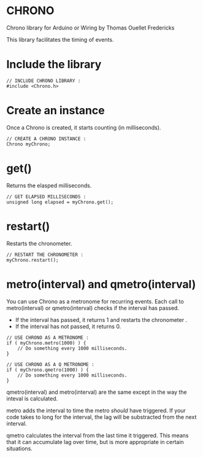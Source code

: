 CHRONO
=====================

Chrono library for Arduino or Wiring
by Thomas Ouellet Fredericks

This library facilitates the timing of events.


Include the library
=====================

```
// INCLUDE CHRONO LIBRARY :
#include <Chrono.h> 

```

Create an instance
=====================

Once a Chrono is created, it starts counting (in milliseconds).

```
// CREATE A CHRONO INSTANCE :
Chrono myChrono;

```

get()
=====================

Returns the elasped milliseconds.

```
// GET ELAPSED MILLISECONDS :
unsigned long elapsed = myChrono.get();

```

restart()
=====================

Restarts the chronometer.

```
// RESTART THE CHRONOMETER :
myChrono.restart();

```

metro(interval) and qmetro(interval)
=====================

You can use Chrono as a metronome for recurring events. 
Each call to metro(interval) or qmetro(interval) checks if the interval has passed. 
* If the interval has passed, it returns 1 and restarts the chronometer . 
* If the interval has not passed, it returns 0.

```
// USE CHRONO AS A METRONOME :
if ( myChrono.metro(1000) ) {
	// Do something every 1000 milliseconds.
}

```

```
// USE CHRONO AS A Q METRONOME :
if ( myChrono.qmetro(1000) ) {
	// Do something every 1000 milliseconds.
}

```


qmetro(interval) and metro(interval) are the same except in the way the inteval is calculated.

metro adds the interval to time the metro _should_ have triggered. If your code takes to long for the interval, the lag will be substracted from the next interval.

qmetro calculates the interval from the last time it triggered. This means that it can accumulate lag over time, but is more appropriate in certain situations.

